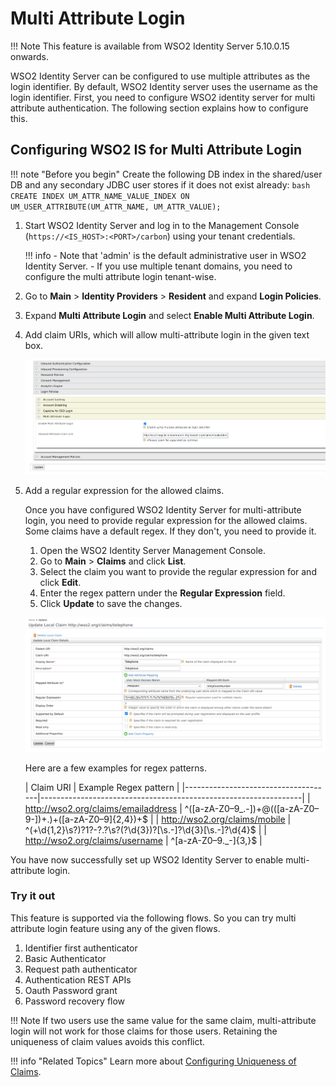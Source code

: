 # Multi Attribute Login

!!! Note
     This feature is available from WSO2 Identity Server 5.10.0.15 onwards.

WSO2 Identity Server can be configured to use multiple attributes as the login identifier.
By default, WSO2 Identity server uses the username as the login identifier.  First, you need to
configure WSO2 identity server for multi attribute authentication. The following section explains
how to configure this.

## Configuring WSO2 IS for Multi Attribute Login

!!! note "Before you begin"
    Create the following DB index in the shared/user DB and any secondary JDBC user stores if it does not exist already:
    ```bash
    CREATE INDEX UM_ATTR_NAME_VALUE_INDEX ON UM_USER_ATTRIBUTE(UM_ATTR_NAME, UM_ATTR_VALUE);
    ```

1. Start WSO2 Identity Server and log in to the Management Console (`https://<IS_HOST>:<PORT>/carbon`) using your tenant credentials.

    !!! info
         - Note that 'admin' is the default administrative user in WSO2 Identity Server.
         - If you use multiple tenant domains, you need to configure the multi attribute login tenant-wise.

2.  Go to **Main** > **Identity Providers** > **Resident** and expand **Login Policies**.

3.  Expand **Multi Attribute Login** and select **Enable Multi Attribute Login**.

4.  Add claim URIs, which will allow multi-attribute login in the given text box.

      ![adding-claims-for-multi-attribute-login](../assets/img/learn/multi-attribute-login/adding-claims-for-multi-attribute-login.png)

5. Add a regular expression for the allowed claims.

   Once you have configured WSO2 Identity Server for multi-attribute login, you need to provide regular expression
   for the allowed claims.
   Some claims have a default regex. If they don't, you need to provide it.

   1.  Open the WSO2 Identity Server Management Console.
   2.  Go to **Main** > **Claims** and click **List**.
   3.  Select the claim you want to provide the regular expression for and click **Edit**.
   4.  Enter the regex pattern under the **Regular Expression** field.
   5.  Click **Update** to save the changes.

   ![adding-regex-pattern-to-claims](../assets/img/learn/multi-attribute-login/adding-regex-pattern-to-claim.png)

   Here are a few examples for regex patterns.

   | Claim URI                           | Example Regex pattern    |
       |-------------------------------------|-----------------------------------------------------------------|
   | http://wso2.org/claims/emailaddress | ^([a-zA-Z0–9_\.\-])+\@(([a-zA-Z0–9\-])+\.)+([a-zA-Z0–9]{2,4})+$ |
   | http://wso2.org/claims/mobile       | ^(\+\d{1,2}\s?)?1?\-?\.?\s?\(?\d{3}\)?[\s.-]?\d{3}[\s.-]?\d{4}$ |
   | http://wso2.org/claims/username     | ^[a-zA-Z0–9._-]{3,}$                                            |

You have now successfully set up WSO2 Identity Server to enable multi-attribute login.

### Try it out

This feature is supported via the following flows. So you can try multi attribute login feature
using any of the given flows.

1.  Identifier first authenticator
2.  Basic Authenticator
3.  Request path authenticator
4.  Authentication REST APIs
5.  Oauth Password grant
6.  Password recovery flow

!!! Note
      If two users use the same value for the same claim, multi-attribute login
      will not work for those claims for those users. Retaining the uniqueness of claim values avoids this conflict.

!!! info "Related Topics"
      Learn more about [Configuring Uniqueness of Claims](../../learn/configuring-uniqueness-of-claims).
